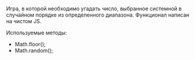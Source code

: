 Игра, в которой необходимо угадать число, выбранное системной в случайном порядке из определенного диапазона.
Функционал написан на чистом JS.

Используемые методы:

- Math.floor();
- Math.random();

